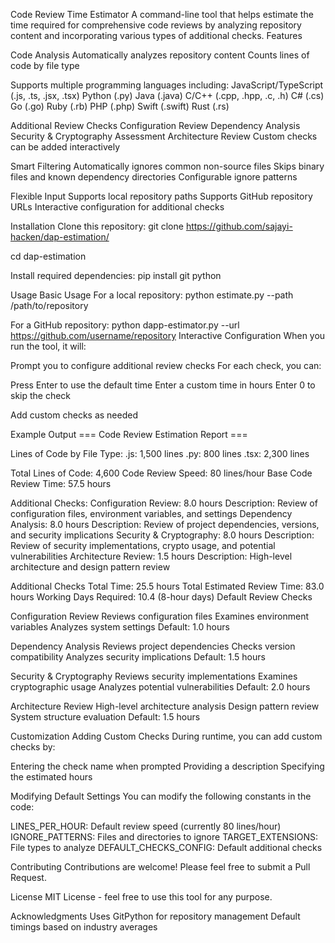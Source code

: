 Code Review Time Estimator
A command-line tool that helps estimate the time required for comprehensive code reviews by analyzing repository content and incorporating various types of additional checks.
Features

Code Analysis
Automatically analyzes repository content
Counts lines of code by file type

Supports multiple programming languages including:
JavaScript/TypeScript (.js, .ts, .jsx, .tsx)
Python (.py)
Java (.java)
C/C++ (.cpp, .hpp, .c, .h)
C# (.cs)
Go (.go)
Ruby (.rb)
PHP (.php)
Swift (.swift)
Rust (.rs)


Additional Review Checks
Configuration Review
Dependency Analysis
Security & Cryptography Assessment
Architecture Review
Custom checks can be added interactively


Smart Filtering
Automatically ignores common non-source files
Skips binary files and known dependency directories
Configurable ignore patterns


Flexible Input
Supports local repository paths
Supports GitHub repository URLs
Interactive configuration for additional checks



Installation
Clone this repository:
git clone https://github.com/sajayi-hacken/dap-estimation/

cd dap-estimation

Install required dependencies:
pip install git python


Usage
Basic Usage
For a local repository:
python estimate.py --path /path/to/repository

For a GitHub repository:
python dapp-estimator.py --url https://github.com/username/repository
Interactive Configuration
When you run the tool, it will:

Prompt you to configure additional review checks
For each check, you can:

Press Enter to use the default time
Enter a custom time in hours
Enter 0 to skip the check


Add custom checks as needed

Example Output
=== Code Review Estimation Report ===

Lines of Code by File Type:
  .js: 1,500 lines
  .py: 800 lines
  .tsx: 2,300 lines

Total Lines of Code: 4,600
Code Review Speed: 80 lines/hour
Base Code Review Time: 57.5 hours


Additional Checks:
  Configuration Review: 8.0 hours
		Description: Review of configuration files, environment variables, and settings
	Dependency Analysis: 8.0 hours
    Description: Review of project dependencies, versions, and security implications
	Security & Cryptography: 8.0 hours
    Description: Review of security implementations, crypto usage, and potential vulnerabilities
	Architecture Review: 1.5 hours
    Description: High-level architecture and design pattern review

Additional Checks Total Time: 25.5 hours
Total Estimated Review Time: 83.0 hours
Working Days Required: 10.4 (8-hour days)
Default Review Checks

Configuration Review
Reviews configuration files
Examines environment variables
Analyzes system settings
Default: 1.0 hours


Dependency Analysis
Reviews project dependencies
Checks version compatibility
Analyzes security implications
Default: 1.5 hours


Security & Cryptography
Reviews security implementations
Examines cryptographic usage
Analyzes potential vulnerabilities
Default: 2.0 hours


Architecture Review
High-level architecture analysis
Design pattern review
System structure evaluation
Default: 1.5 hours



Customization
Adding Custom Checks
During runtime, you can add custom checks by:

Entering the check name when prompted
Providing a description
Specifying the estimated hours

Modifying Default Settings
You can modify the following constants in the code:

LINES_PER_HOUR: Default review speed (currently 80 lines/hour)
IGNORE_PATTERNS: Files and directories to ignore
TARGET_EXTENSIONS: File types to analyze
DEFAULT_CHECKS_CONFIG: Default additional checks

Contributing
Contributions are welcome! Please feel free to submit a Pull Request.

License
MIT License - feel free to use this tool for any purpose.


Acknowledgments
Uses GitPython for repository management
Default timings based on industry averages
